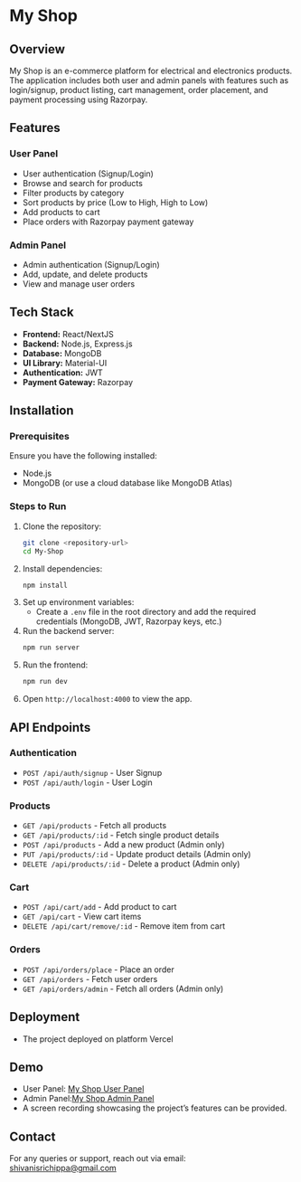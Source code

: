 # My Shop

## Overview
My Shop is an e-commerce platform for electrical and electronics products. The application includes both user and admin panels with features such as login/signup, product listing, cart management, order placement, and payment processing using Razorpay.

## Features
### User Panel
- User authentication (Signup/Login)
- Browse and search for products
- Filter products by category
- Sort products by price (Low to High, High to Low)
- Add products to cart
- Place orders with Razorpay payment gateway

### Admin Panel
- Admin authentication (Signup/Login)
- Add, update, and delete products
- View and manage user orders

## Tech Stack
- **Frontend:** React/NextJS
- **Backend:** Node.js, Express.js
- **Database:** MongoDB
- **UI Library:** Material-UI
- **Authentication:** JWT
- **Payment Gateway:** Razorpay

## Installation
### Prerequisites
Ensure you have the following installed:
- Node.js
- MongoDB (or use a cloud database like MongoDB Atlas)

### Steps to Run
1. Clone the repository:
   ```bash
   git clone <repository-url>
   cd My-Shop
   ```
2. Install dependencies:
   ```bash
   npm install
   ```
3. Set up environment variables:
   - Create a `.env` file in the root directory and add the required credentials (MongoDB, JWT, Razorpay keys, etc.)
4. Run the backend server:
   ```bash
   npm run server
   ```
5. Run the frontend:
   ```bash
   npm run dev
   ```
6. Open `http://localhost:4000` to view the app.

## API Endpoints
### Authentication
- `POST /api/auth/signup` - User Signup
- `POST /api/auth/login` - User Login

### Products
- `GET /api/products` - Fetch all products
- `GET /api/products/:id` - Fetch single product details
- `POST /api/products` - Add a new product (Admin only)
- `PUT /api/products/:id` - Update product details (Admin only)
- `DELETE /api/products/:id` - Delete a product (Admin only)

### Cart
- `POST /api/cart/add` - Add product to cart
- `GET /api/cart` - View cart items
- `DELETE /api/cart/remove/:id` - Remove item from cart

### Orders
- `POST /api/orders/place` - Place an order
- `GET /api/orders` - Fetch user orders
- `GET /api/orders/admin` - Fetch all orders (Admin only)

## Deployment
- The project  deployed on platform Vercel

## Demo
- User Panel: [My Shop User Panel](https://trollaprojectfrontend.vercel.app/)
- Admin Panel:[My Shop Admin Panel](https://trollaadminpanel.vercel.app/)
- A screen recording showcasing the project’s features can be provided.

## Contact
For any queries or support, reach out via email: shivanisrichippa@gmail.com

